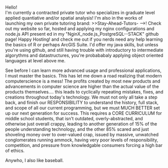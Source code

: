 Hello!  
I'm currently a contracted private tutor who specializes in graduate level applied quantiative and/or spatial analysis!
I'm also in the works of launching my own private tutoring brand: >>Stay-Ahead-Tutors- -->!
Check out my website so far, hosted and applying my nginx configurations and node.js API present ed in my "NginX_node.js_PostgreSQL--STACK" github page!  Happy Hosting!
and check me out if you nerds need any help learning the basics of R or perhaps ArcGIS Suite. 
      I'd offer my java skills, but unless you're using github, and still having trouble with
            introductory to intermediate algorythms and datastructures, you're probababaly applying object oriented languages at level above me.
        
See before I can learn more advanced usage and professional applications, I must master the basics.  This has let me down a road realizing that modern computerscience is a mess!
The profits created by most new products and advancements in computer science are higher than the actual value of the products themselves.... this leads to cyclically repeating
mistakes, fixes, and creations throughout today's technology.  We must not only all take a step back, and finish our RESPONSIBILITY to understand the history, full stack, and 
scope of all our current programming, but we must MUCH BETTER set up our next generation for success.  This requires a CORE CURRICULUM for middle school students, that isn't
outdated, overly-abstracted, and otherwise just overall crappy, leading to another generation of 15% of the people understanding technology, and the other 85% scared and just
shoveling money over to over-valued crap, issued by massive, unwatched conglomerates running ammock, having very poor levels of responsibility, competition, and pressure from
knowledgable consumers forcing a high bar of ethics.

Anywho, I also like baseball.
